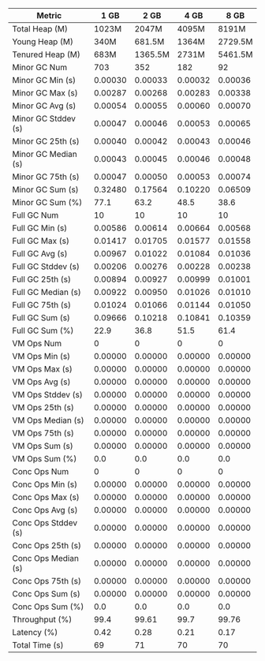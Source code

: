| Metric | 1 GB | 2 GB | 4 GB | 8 GB |
|------|----|----|----|----|
| Total Heap (M) | 1023M | 2047M | 4095M | 8191M |
| Young Heap (M) | 340M | 681.5M | 1364M | 2729.5M |
| Tenured Heap (M) | 683M | 1365.5M | 2731M | 5461.5M |
| Minor GC Num | 703 | 352 | 182 | 92 |
| Minor GC Min (s) | 0.00030 | 0.00033 | 0.00032 | 0.00036 |
| Minor GC Max (s) | 0.00287 | 0.00268 | 0.00283 | 0.00338 |
| Minor GC Avg (s) | 0.00054 | 0.00055 | 0.00060 | 0.00070 |
| Minor GC Stddev (s) | 0.00047 | 0.00046 | 0.00053 | 0.00065 |
| Minor GC 25th (s) | 0.00040 | 0.00042 | 0.00043 | 0.00046 |
| Minor GC Median (s) | 0.00043 | 0.00045 | 0.00046 | 0.00048 |
| Minor GC 75th (s) | 0.00047 | 0.00050 | 0.00053 | 0.00074 |
| Minor GC Sum (s) | 0.32480 | 0.17564 | 0.10220 | 0.06509 |
| Minor GC Sum (%) | 77.1 | 63.2 | 48.5 | 38.6 |
| Full GC Num | 10 | 10 | 10 | 10 |
| Full GC Min (s) | 0.00586 | 0.00614 | 0.00664 | 0.00568 |
| Full GC Max (s) | 0.01417 | 0.01705 | 0.01577 | 0.01558 |
| Full GC Avg (s) | 0.00967 | 0.01022 | 0.01084 | 0.01036 |
| Full GC Stddev (s) | 0.00206 | 0.00276 | 0.00228 | 0.00238 |
| Full GC 25th (s) | 0.00894 | 0.00927 | 0.00999 | 0.01001 |
| Full GC Median (s) | 0.00922 | 0.00950 | 0.01026 | 0.01010 |
| Full GC 75th (s) | 0.01024 | 0.01066 | 0.01144 | 0.01050 |
| Full GC Sum (s) | 0.09666 | 0.10218 | 0.10841 | 0.10359 |
| Full GC Sum (%) | 22.9 | 36.8 | 51.5 | 61.4 |
| VM Ops Num | 0 | 0 | 0 | 0 |
| VM Ops Min (s) | 0.00000 | 0.00000 | 0.00000 | 0.00000 |
| VM Ops Max (s) | 0.00000 | 0.00000 | 0.00000 | 0.00000 |
| VM Ops Avg (s) | 0.00000 | 0.00000 | 0.00000 | 0.00000 |
| VM Ops Stddev (s) | 0.00000 | 0.00000 | 0.00000 | 0.00000 |
| VM Ops 25th (s) | 0.00000 | 0.00000 | 0.00000 | 0.00000 |
| VM Ops Median (s) | 0.00000 | 0.00000 | 0.00000 | 0.00000 |
| VM Ops 75th (s) | 0.00000 | 0.00000 | 0.00000 | 0.00000 |
| VM Ops Sum (s) | 0.00000 | 0.00000 | 0.00000 | 0.00000 |
| VM Ops Sum (%) | 0.0 | 0.0 | 0.0 | 0.0 |
| Conc Ops Num | 0 | 0 | 0 | 0 |
| Conc Ops Min (s) | 0.00000 | 0.00000 | 0.00000 | 0.00000 |
| Conc Ops Max (s) | 0.00000 | 0.00000 | 0.00000 | 0.00000 |
| Conc Ops Avg (s) | 0.00000 | 0.00000 | 0.00000 | 0.00000 |
| Conc Ops Stddev (s) | 0.00000 | 0.00000 | 0.00000 | 0.00000 |
| Conc Ops 25th (s) | 0.00000 | 0.00000 | 0.00000 | 0.00000 |
| Conc Ops Median (s) | 0.00000 | 0.00000 | 0.00000 | 0.00000 |
| Conc Ops 75th (s) | 0.00000 | 0.00000 | 0.00000 | 0.00000 |
| Conc Ops Sum (s) | 0.00000 | 0.00000 | 0.00000 | 0.00000 |
| Conc Ops Sum (%) | 0.0 | 0.0 | 0.0 | 0.0 |
| Throughput (%) | 99.4 | 99.61 | 99.7 | 99.76 |
| Latency (%) | 0.42 | 0.28 | 0.21 | 0.17 |
| Total Time (s) | 69 | 71 | 70 | 70 |
